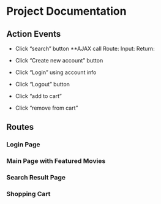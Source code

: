 # Project Documentation

## Action Events
* Click “search” button
**AJAX call
Route: 
Input:
Return:

* Click “Create new account” button

* Click “Login” using account info

* Click “Logout” button

* Click “add to cart”

* Click “remove from cart”


## Routes 

### Login Page

### Main Page with Featured Movies

### Search Result Page 

### Shopping Cart 




